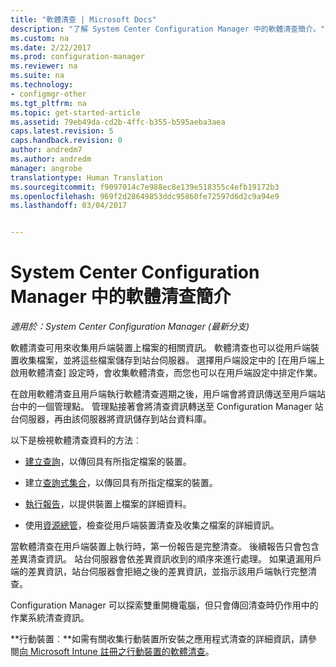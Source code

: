 ```yaml
---
title: "軟體清查 | Microsoft Docs"
description: "了解 System Center Configuration Manager 中的軟體清查簡介。"
ms.custom: na
ms.date: 2/22/2017
ms.prod: configuration-manager
ms.reviewer: na
ms.suite: na
ms.technology:
- configmgr-other
ms.tgt_pltfrm: na
ms.topic: get-started-article
ms.assetid: 79eb49da-cd2b-4ffc-b355-b595aeba3aea
caps.latest.revision: 5
caps.handback.revision: 0
author: andredm7
ms.author: andredm
manager: angrobe
translationtype: Human Translation
ms.sourcegitcommit: f9097014c7e988ec8e139e518355c4efb19172b3
ms.openlocfilehash: 969f2d28649853ddc95860fe72597d6d2c9a94e9
ms.lasthandoff: 03/04/2017


---
```

# <a name="introduction-to-software-inventory-in-system-center-configuration-manager"></a>System Center Configuration Manager 中的軟體清查簡介

*適用於：System Center Configuration Manager (最新分支)*

軟體清查可用來收集用戶端裝置上檔案的相關資訊。 軟體清查也可以從用戶端裝置收集檔案，並將這些檔案儲存到站台伺服器。 選擇用戶端設定中的 [在用戶端上啟用軟體清查] 設定時，會收集軟體清查，而您也可以在用戶端設定中排定作業。  

在啟用軟體清查且用戶端執行軟體清查週期之後，用戶端會將資訊傳送至用戶端站台中的一個管理點。 管理點接著會將清查資訊轉送至 Configuration Manager 站台伺服器，再由該伺服器將資訊儲存到站台資料庫。   

 以下是檢視軟體清查資料的方法︰  

-   [建立查詢](../../../../core/servers/manage/queries-technical-reference.md)，以傳回具有所指定檔案的裝置。   

-   建立[查詢式集合](../../../../core/clients/manage/collections/introduction-to-collections.md)，以傳回具有所指定檔案的裝置。   

-   [執行報告](../../../../core/servers/manage/reporting.md)，以提供裝置上檔案的詳細資料。

-   使用[資源總管](../../../../core/clients/manage/inventory/use-resource-explorer-to-view-software-inventory.md)，檢查從用戶端裝置清查及收集之檔案的詳細資訊。   

 當軟體清查在用戶端裝置上執行時，第一份報告是完整清查。 後續報告只會包含差異清查資訊。 站台伺服器會依差異資訊收到的順序來進行處理。 如果遺漏用戶端的差異資訊，站台伺服器會拒絕之後的差異資訊，並指示該用戶端執行完整清查。  

 Configuration Manager 可以探索雙重開機電腦，但只會傳回清查時仍作用中的作業系統清查資訊。  

**行動裝置︰**如需有關收集行動裝置所安裝之應用程式清查的詳細資訊，請參閱[向 Microsoft Intune 註冊之行動裝置的軟體清查](../../../../mdm/deploy-use/software-inventory-mobile-devices.md)。

